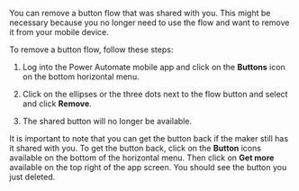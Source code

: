 You can remove a button flow that was shared with you. This might
be necessary because you no longer need to use the flow and want 
to remove it from your mobile device. 

To remove a button flow, follow these steps:

1.  Log into the Power Automate mobile app and click on 
    the **Buttons** icon on the bottom horizontal menu.

1.  Click on the ellipses or the three dots next to the 
    flow button and select and click **Remove**.

1.  The shared button will no longer be available.

It is important to note that you can get the button back if the maker
still has it shared with you. To get the button back, click on the 
**Button** icons available on the bottom of the horizontal menu. 
Then click on **Get more** available on the top right of the app screen. 
You should see the button you just deleted.
